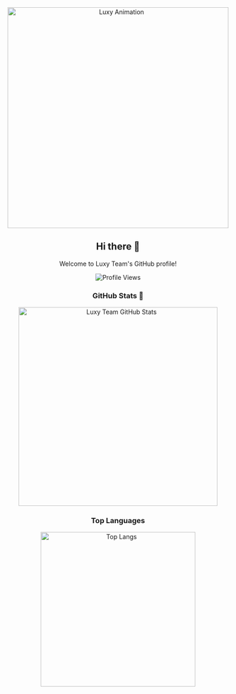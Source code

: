 <div align="center">
  <!-- Imagen animada -->
  <img src="https://cdn.discordapp.com/attachments/1279599167802708018/1280728644423122954/1725419901829-966.gif?ex=66d922ff&is=66d7d17f&hm=d3fbd037cbb79a6154089bc98520bf5f53f1a94deeadd01b29af35341eab757a&" alt="Luxy Animation" width="500"/>

  <!-- Saludo -->
  <h2>Hi there 👋</h2>
  
  <!-- Descripción o introducción (opcional) -->
  <p>Welcome to Luxy Team's GitHub profile!</p>

  <!-- Contador de visitas -->
  <p align="center">
    <img src="https://komarev.com/ghpvc/?username=LuxyTeam&style=flat-square" alt="Profile Views" />
  </p>

  <!-- Estadísticas de GitHub -->
  <h3>GitHub Stats 🌟</h3>
  <img src="https://github-readme-stats.vercel.app/api?username=LuxyTeam&theme=chartreuse-dark&count_private=true&show_icons=true&cache_seconds=1800" alt="Luxy Team GitHub Stats" width="450"/>

  <!-- Lenguajes más usados -->
  <h3>Top Languages</h3>
  <a href="https://github.com/LoliKillers/LoliKillers">
    <img src="https://github-readme-stats.vercel.app/api/top-langs/?username=LuxyTeam&theme=chartreuse-dark&layout=compact" alt="Top Langs" width="350"/>
  </a>

</div>
